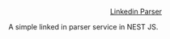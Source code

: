 <p align="center">
  <a href="http://nestjs.com/" target="blank">Linkedin Parser</a>
</p>

A simple linked in parser service in NEST JS.
